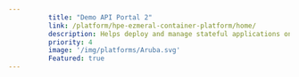```yaml
---
          title: "Demo API Portal 2"
          link: /platform/hpe-ezmeral-container-platform/home/
          description: Helps deploy and manage stateful applications on Kubernetes.
          priority: 4
          image: '/img/platforms/Aruba.svg'
          Featured: true
---
```

          